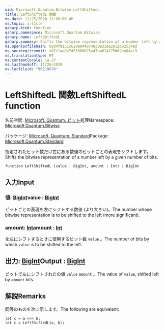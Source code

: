 ```yaml
---
uid: Microsoft.Quantum.Bitwise.LeftShiftedL
title: LeftShiftedL 関数
ms.date: 11/25/2020 12:00:00 AM
ms.topic: article
qsharp.kind: function
qsharp.namespace: Microsoft.Quantum.Bitwise
qsharp.name: LeftShiftedL
qsharp.summary: Shifts the bitwise representation of a number left by a given number of bits.
ms.openlocfilehash: 00d4f9151c620e044074930933ea2912b52534ed
ms.sourcegitcommit: a87c1aa8e7453360025e47ba614f25b02ea84ec3
ms.translationtype: MT
ms.contentlocale: ja-JP
ms.lasthandoff: 11/26/2020
ms.locfileid: "96219670"
---
```

# <a name="leftshiftedl-function"></a><span data-ttu-id="9f91c-102">LeftShiftedL 関数</span><span class="sxs-lookup"><span data-stu-id="9f91c-102">LeftShiftedL function</span></span>

<span data-ttu-id="9f91c-103">名前空間: [Microsoft. Quantum. ビット](xref:Microsoft.Quantum.Bitwise)処理</span><span class="sxs-lookup"><span data-stu-id="9f91c-103">Namespace: [Microsoft.Quantum.Bitwise](xref:Microsoft.Quantum.Bitwise)</span></span>

<span data-ttu-id="9f91c-104">パッケージ: [Microsoft. Quantum. Standard](https://nuget.org/packages/Microsoft.Quantum.Standard)</span><span class="sxs-lookup"><span data-stu-id="9f91c-104">Package: [Microsoft.Quantum.Standard](https://nuget.org/packages/Microsoft.Quantum.Standard)</span></span>


<span data-ttu-id="9f91c-105">指定されたビット数だけ左にある数値のビットごとの表現をシフトします。</span><span class="sxs-lookup"><span data-stu-id="9f91c-105">Shifts the bitwise representation of a number left by a given number of bits.</span></span>

```qsharp
function LeftShiftedL (value : BigInt, amount : Int) : BigInt
```


## <a name="input"></a><span data-ttu-id="9f91c-106">入力</span><span class="sxs-lookup"><span data-stu-id="9f91c-106">Input</span></span>

### <a name="value--bigint"></a><span data-ttu-id="9f91c-107">値: [BigInt](xref:microsoft.quantum.lang-ref.bigint)</span><span class="sxs-lookup"><span data-stu-id="9f91c-107">value : [BigInt](xref:microsoft.quantum.lang-ref.bigint)</span></span>

<span data-ttu-id="9f91c-108">ビットごとの表現を左にシフトする数値 (より大きい)。</span><span class="sxs-lookup"><span data-stu-id="9f91c-108">The number whose bitwise representation is to be shifted to the left (more significant).</span></span>


### <a name="amount--int"></a><span data-ttu-id="9f91c-109">amount: [Int](xref:microsoft.quantum.lang-ref.int)</span><span class="sxs-lookup"><span data-stu-id="9f91c-109">amount : [Int](xref:microsoft.quantum.lang-ref.int)</span></span>

<span data-ttu-id="9f91c-110">を左にシフトするときに使用するビット数 `value` 。</span><span class="sxs-lookup"><span data-stu-id="9f91c-110">The number of bits by which `value` is to be shifted to the left.</span></span>



## <a name="output--bigint"></a><span data-ttu-id="9f91c-111">出力: [BigInt](xref:microsoft.quantum.lang-ref.bigint)</span><span class="sxs-lookup"><span data-stu-id="9f91c-111">Output : [BigInt](xref:microsoft.quantum.lang-ref.bigint)</span></span>

<span data-ttu-id="9f91c-112">ビットで左にシフトされたの値 `value` `amount` 。</span><span class="sxs-lookup"><span data-stu-id="9f91c-112">The value of `value`, shifted left by `amount` bits.</span></span>

## <a name="remarks"></a><span data-ttu-id="9f91c-113">解説</span><span class="sxs-lookup"><span data-stu-id="9f91c-113">Remarks</span></span>

<span data-ttu-id="9f91c-114">同等のものを次に示します。</span><span class="sxs-lookup"><span data-stu-id="9f91c-114">The following are equivalent:</span></span>

```Q#
let c = a <<< b;
let c = LeftShiftedL(a, b);
```